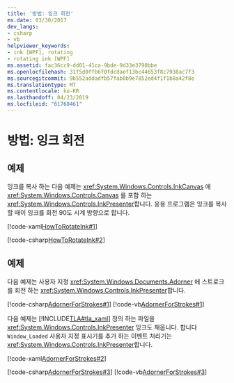```yaml
---
title: '방법: 잉크 회전'
ms.date: 03/30/2017
dev_langs:
- csharp
- vb
helpviewer_keywords:
- ink [WPF], rotating
- rotating ink [WPF]
ms.assetid: fac36cc9-dd01-41ca-9bde-9d33e3790bbe
ms.openlocfilehash: 31f5d0ffb6f0fdcdaef13bc44653f8c7938ac7f3
ms.sourcegitcommit: 9b552addadfb57fab0b9e7852ed4f1f1b8a42f8e
ms.translationtype: MT
ms.contentlocale: ko-KR
ms.lasthandoff: 04/23/2019
ms.locfileid: "61768461"
---
```

# <a name="how-to-rotate-ink"></a>방법: 잉크 회전
## <a name="example"></a>예제  
 잉크를 복사 하는 다음 예제는 <xref:System.Windows.Controls.InkCanvas> 에 <xref:System.Windows.Controls.Canvas> 를 포함 하는 <xref:System.Windows.Controls.InkPresenter>합니다.  응용 프로그램은 잉크를 복사할 때이 잉크를 회전 90도 시계 방향으로 합니다.  
  
 [!code-xaml[HowToRotateInk#1](~/samples/snippets/csharp/VS_Snippets_Wpf/HowToRotateInk/CSharp/Window1.xaml#1)]  
  
 [!code-csharp[HowToRotateInk#2](~/samples/snippets/csharp/VS_Snippets_Wpf/HowToRotateInk/CSharp/Window1.xaml.cs#2)]  
  
## <a name="example"></a>예제  
 다음 예제는 사용자 지정 <xref:System.Windows.Documents.Adorner> 에 스트로크를 회전 하는 <xref:System.Windows.Controls.InkPresenter>합니다.  
  
 [!code-csharp[AdornerForStrokes#1](~/samples/snippets/csharp/VS_Snippets_Wpf/AdornerForStrokes/CSharp/RotatingAdornerForStrokes.cs#1)]
 [!code-vb[AdornerForStrokes#1](~/samples/snippets/visualbasic/VS_Snippets_Wpf/AdornerForStrokes/VisualBasic/RotatingAdornerForStrokes.vb#1)]  
  
 다음 예제는 [!INCLUDE[TLA#tla_xaml](../../../../includes/tlasharptla-xaml-md.md)] 정의 하는 파일을 <xref:System.Windows.Controls.InkPresenter> 잉크도 채웁니다. 합니다 `Window_Loaded` 사용자 지정 표시기를 추가 하는 이벤트 처리기는 <xref:System.Windows.Controls.InkPresenter>합니다.  
  
 [!code-xaml[AdornerForStrokes#2](~/samples/snippets/csharp/VS_Snippets_Wpf/AdornerForStrokes/CSharp/Window1.xaml#2)]  
  
 [!code-csharp[AdornerForStrokes#3](~/samples/snippets/csharp/VS_Snippets_Wpf/AdornerForStrokes/CSharp/Window1.xaml.cs#3)]
 [!code-vb[AdornerForStrokes#3](~/samples/snippets/visualbasic/VS_Snippets_Wpf/AdornerForStrokes/VisualBasic/Window1.xaml.vb#3)]
